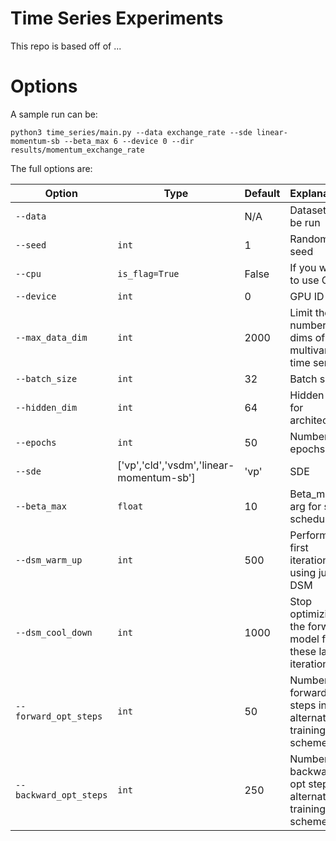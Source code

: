 # Time Series Experiments

This repo is based off of ...

# Options

A sample run can be:

```
python3 time_series/main.py --data exchange_rate --sde linear-momentum-sb --beta_max 6 --device 0 --dir results/momentum_exchange_rate
```

The full options are:



| Option               | Type                              | Default | Explanation                          |
|----------------------|-----------------------------------|---------|--------------------------------------|
| `--data`             |                                   | N/A     | Dataset to be run                    |
| `--seed`             | `int`                             | 1       | Random seed                          |
| `--cpu`              | `is_flag=True`                    | False   | If you want to use CPU               |
| `--device`           | `int`                             | 0       | GPU ID                               |
| `--max_data_dim`     | `int`                             | 2000    | Limit the number of dims of the multivariate time series |
| `--batch_size`       | `int`                             | 32      | Batch size                           |
| `--hidden_dim`       | `int`                             | 64      | Hidden dim for architecture          |
| `--epochs`           | `int`                             | 50      | Number of epochs                     |
| `--sde`              | ['vp','cld','vsdm','linear-momentum-sb'] | 'vp' | SDE                              |
| `--beta_max`         | `float`                           | 10      | Beta_max arg for sde schedule        |
| `--dsm_warm_up`      | `int`                             | 500     | Perform first iterations using just DSM |
| `--dsm_cool_down`    | `int`                             | 1000    | Stop optimizing the forward model for these last iterations |
| `--forward_opt_steps`| `int`                             | 50      | Number of forward opt steps in alternate training scheme |
| `--backward_opt_steps`| `int`                            | 250     | Number of backward opt steps in alternate training scheme |
